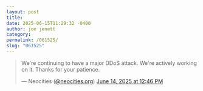 ```yaml
---
layout: post
title: 
date: 2025-06-15T11:29:32 -0400
author: joe jenett
category: 
permalink: /061525/
slug: "061525"
---
```

<div class="prmt12">
<blockquote class="bluesky-embed " data-bluesky-uri="at://did:plc:nixiyrvdswjb7mhdolxqkf2a/app.bsky.feed.post/3lrlfmzq4jc2z" data-bluesky-cid="bafyreie3ln2uukyyvkgyxbb7la2a2ow3vvlsic3bmtovlizlqin43dxizy" data-bluesky-embed-color-mode="system"><p lang="en">We&#x27;re continuing to have a major DDoS attack. We&#x27;re actively working on it. Thanks for your patience.</p>&mdash; Neocities (<a href="https://bsky.app/profile/did:plc:nixiyrvdswjb7mhdolxqkf2a?ref_src=embed">@neocities.org</a>) <a href="https://bsky.app/profile/did:plc:nixiyrvdswjb7mhdolxqkf2a/post/3lrlfmzq4jc2z?ref_src=embed">June 14, 2025 at 12:46 PM</a></blockquote><script async src="https://embed.bsky.app/static/embed.js" charset="utf-8"></script>
</div>
<a href="https://brid.gy/publish/mastodon"></a>